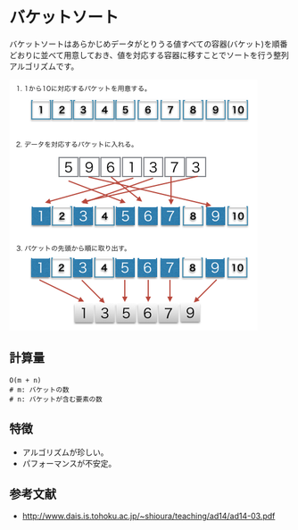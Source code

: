 # バケットソート

バケットソートはあらかじめデータがとりうる値すべての容器(バケット)を順番どおりに並べて用意しておき、値を対応する容器に移すことでソートを行う整列アルゴリズムです。  

![バケットソート](../img/BucketSort.png)  

## 計算量

```text
O(m + n)
# m: バケットの数
# n: バケットが含む要素の数
```

## 特徴

- アルゴリズムが珍しい。
- パフォーマンスが不安定。

## 参考文献

- <http://www.dais.is.tohoku.ac.jp/~shioura/teaching/ad14/ad14-03.pdf>
